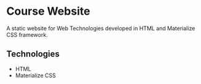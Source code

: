 # Course Website
A static website for Web Technologies developed in HTML and Materialize CSS framework.

## Technologies
- HTML
- Materialize CSS
